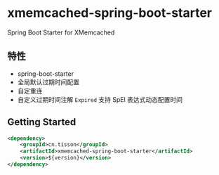 # xmemcached-spring-boot-starter
Spring Boot Starter for XMemcached

## 特性
- spring-boot-starter
- 全局默认过期时间配置
- 自定重连
- 自定义过期时间注解 `Expired` 支持 SpEl 表达式动态配置时间


## Getting Started
```xml
<dependency>
    <groupId>cn.tisson</groupId>
    <artifactId>xmemcached-spring-boot-starter</artifactId>
    <version>${version}</version>
</dependency>
```